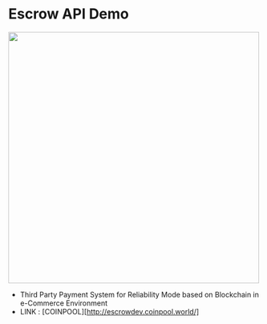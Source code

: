 Escrow API Demo
============================================================

<img src="http://www.4intel.net/images/sub/coinpool_world_20180710_134534.png" width="500"/>

* Third Party Payment System for Reliability Mode based on Blockchain in e-Commerce Environment 
* LINK : [COINPOOL][http://escrowdev.coinpool.world/]
